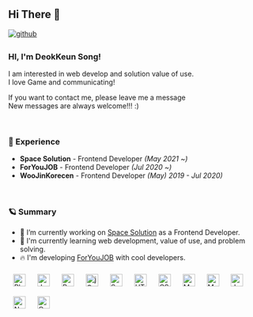 ## Hi There 👋  

<a href="https://github.com/htans" target="_blank">
<img src=https://img.shields.io/badge/github-%2324292e.svg?&style=for-the-badge&logo=github&logoColor=white alt=github style="margin-bottom: 5px;" />
</a>  

### HI, I'm DeokKeun Song!

I am interested in web develop and solution value of use. <br/>
I love Game and communicating! 

If you want to contact me, please leave me a message<br>
New messages are always welcome!!! :) 

<br/>

### 👞 Experience
- **Space Solution** - Frontend Developer *(May 2021 ~)*
- **ForYouJOB** - Frontend Developer *(Jul 2020 ~)*
- **WooJinKorecen** - Frontend Developer *(May) 2019 - Jul 2020)*

<br/>  

### 🪐 Summary 

- 📝 I’m currently working on [Space Solution](https://www.spacesolution.kr/) as a Frontend Developer.
- 🌱 I'm currently learning web development, value of use, and problem solving.
- 🔥 I'm developing [ForYouJOB](http://foryoujob.co.kr/) with cool developers.

<div sttyle='float:right'>
  <img style="margin: 10px" src="https://profilinator.rishav.dev/skills-assets/photoshop-plain.svg" alt="Photoshop" height="25" />  
  <img style="margin: 10px" src="https://profilinator.rishav.dev/skills-assets/javascript-original.svg" alt="JavaScript" height="25" />  
  <img style="margin: 10px" src="https://profilinator.rishav.dev/skills-assets/bootstrap-plain.svg" alt="Bootstrap" height="25" />  
  <img style="margin: 10px" src="https://profilinator.rishav.dev/skills-assets/jquery.png" alt="jQuery" height="25" />  
  <img style="margin: 10px" src="https://profilinator.rishav.dev/skills-assets/springio-icon.svg" alt="Spring" height="25" />  
  <img style="margin: 10px" src="https://profilinator.rishav.dev/skills-assets/html5-original-wordmark.svg" alt="HTML5" height="25" />  
  <img style="margin: 10px" src="https://profilinator.rishav.dev/skills-assets/css3-original-wordmark.svg" alt="CSS3" height="25" />  
  <img style="margin: 10px" src="https://profilinator.rishav.dev/skills-assets/mariadb.png" alt="Maria DB" height="25" />    
  <img style="margin: 10px" src="https://profilinator.rishav.dev/skills-assets/mysql-original-wordmark.svg" alt="MySQL" height="25" />  
  <img style="margin: 10px" src="https://profilinator.rishav.dev/skills-assets/java-original-wordmark.svg" alt="Java" height="25" />  
  <img style="margin: 10px" src="https://profilinator.rishav.dev/skills-assets/nodejs-original-wordmark.svg" alt="Node.js" height="25" />  
  <img style="margin: 10px" src="https://profilinator.rishav.dev/skills-assets/oracle-original.svg" alt="Oracle" height="25" />  
</div>

<br/>   
 
 
<!-- 
## Github Stats  
<table><tr><td valign="top" width="50%">

</td><td valign="top" width="50%">

</td></tr></table>  
-->


<!--
**htans/htans** is a ✨ _special_ ✨ repository because its `README.md` (this file) appears on your GitHub profile.

Here are some ideas to get you started:

- 🔭 I’m currently working on ...
- 🌱 I’m currently learning ...
- 👯 I’m looking to collaborate on ...
- 🤔 I’m looking for help with ...
- 💬 Ask me about ...
- 📫 How to reach me: ...
- 😄 Pronouns: ...
- ⚡ Fun fact: ...
-->
